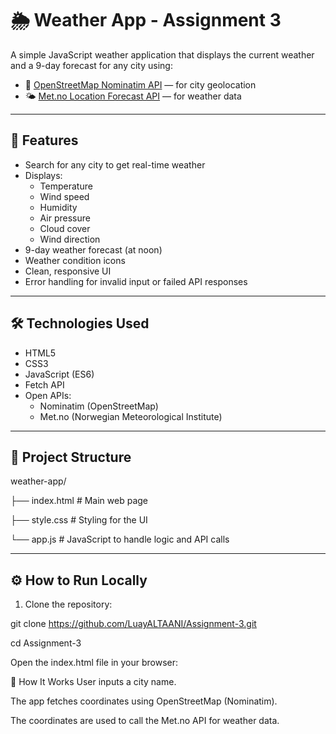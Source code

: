 # 🌦️ Weather App - Assignment 3

A simple JavaScript weather application that displays the current weather and a 9-day forecast for any city using:

- 📍 [OpenStreetMap Nominatim API](https://nominatim.openstreetmap.org/) — for city geolocation
- 🌤️ [Met.no Location Forecast API](https://api.met.no/weatherapi/locationforecast/2.0/) — for weather data

---

## 🚀 Features

- Search for any city to get real-time weather
- Displays:
  - Temperature
  - Wind speed
  - Humidity
  - Air pressure
  - Cloud cover
  - Wind direction
- 9-day weather forecast (at noon)
- Weather condition icons
- Clean, responsive UI
- Error handling for invalid input or failed API responses

---

## 🛠️ Technologies Used

- HTML5
- CSS3
- JavaScript (ES6)
- Fetch API
- Open APIs:
  - Nominatim (OpenStreetMap)
  - Met.no (Norwegian Meteorological Institute)

---

## 📁 Project Structure

weather-app/

├── index.html # Main web page

├── style.css # Styling for the UI

└── app.js # JavaScript to handle logic and API calls

---

## ⚙️ How to Run Locally

1. Clone the repository:

git clone https://github.com/LuayALTAANI/Assignment-3.git

cd Assignment-3

Open the index.html file in your browser:

🧠 How It Works
User inputs a city name.

The app fetches coordinates using OpenStreetMap (Nominatim).

The coordinates are used to call the Met.no API for weather data.
